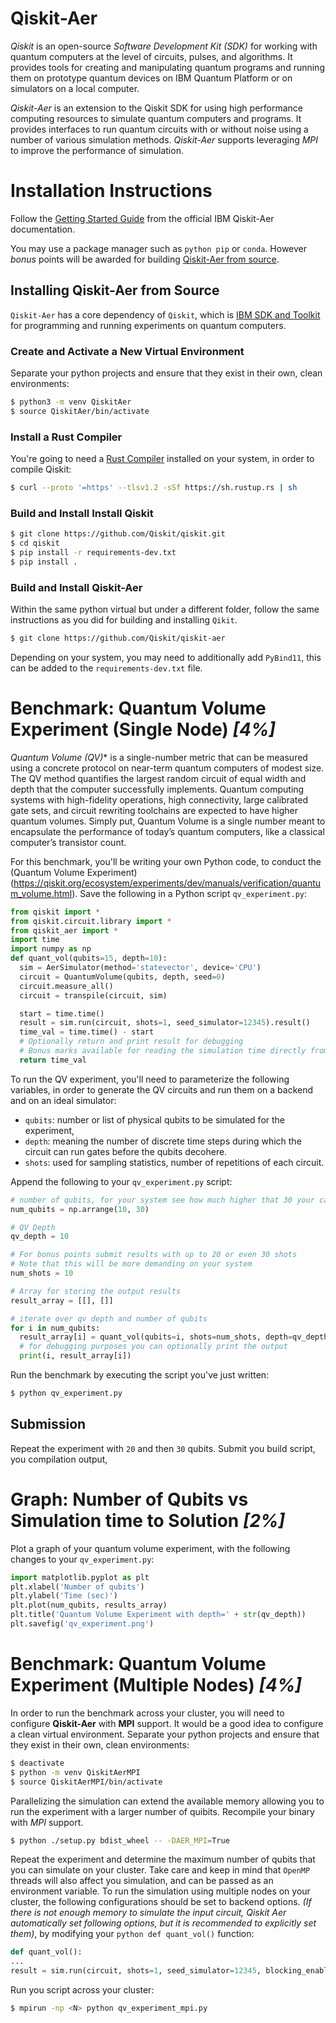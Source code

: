 Qiskit-Aer
===========

*Qiskit* is an open-source *Software Development Kit (SDK)* for working with quantum computers at the level of circuits, pulses, and algorithms. It provides tools for creating and manipulating quantum programs and running them on prototype quantum devices on IBM Quantum Platform or on simulators on a local computer.

*Qiskit-Aer* is an extension to the Qiskit SDK for using high performance computing resources to simulate quantum computers and programs. It provides interfaces to run quantum circuits with or without noise using a number of various simulation methods. *Qiskit-Aer* supports leveraging *MPI* to improve the performance of simulation.

# Installation Instructions

Follow the [Getting Started Guide](https://qiskit.org/ecosystem/aer/getting_started.html) from the official IBM Qiskit-Aer documentation.

You may use a package manager such as `python pip` or `conda`. However *bonus* points will be awarded for building [Qiskit-Aer from source](https://github.com/Qiskit/qiskit-aer/blob/main/CONTRIBUTING.md#install-from-source).

## Installing Qiskit-Aer from Source

`Qiskit-Aer` has a core dependency of `Qiskit`, which is [IBM SDK and Toolkit](https://www.ibm.com/quantum/qiskit) for programming and running experiments on quantum computers.

### Create and Activate a New Virtual Environment

Separate your python projects and ensure that they exist in their own, clean environments:

```bash
$ python3 -m venv QiskitAer
$ source QiskitAer/bin/activate
```
### Install a Rust Compiler

You're going to need a [Rust Compiler](https://forge.rust-lang.org/infra/other-installation-methods.html) installed on your system, in order to compile Qiskit:
```bash
$ curl --proto '=https' --tlsv1.2 -sSf https://sh.rustup.rs | sh
```

### Build and Install Install Qiskit

```bash
$ git clone https://github.com/Qiskit/qiskit.git
$ cd qiskit
$ pip install -r requirements-dev.txt
$ pip install .
```

### Build and Install Qiskit-Aer

Within the same python virtual but under a different folder, follow the same instructions as you did for building and installing `Qikit`.

```bash
$ git clone https://github.com/Qiskit/qiskit-aer
```

Depending on your system, you may need to additionally add `PyBind11`, this can be added to the `requirements-dev.txt` file.

# Benchmark: Quantum Volume Experiment (Single Node) *[4%]*

*Quantum Volume (QV)** is a single-number metric that can be measured using a concrete protocol on near-term quantum computers of modest size. The QV method quantifies the largest random circuit of equal width and depth that the computer successfully implements. Quantum computing systems with high-fidelity operations, high connectivity, large calibrated gate sets, and circuit rewriting toolchains are expected to have higher quantum volumes. Simply put, Quantum Volume is a single number meant to encapsulate the performance of today’s quantum computers, like a classical computer’s transistor count.

For this benchmark, you'll be writing your own Python code, to conduct the (Quantum Volume Experiment)(https://qiskit.org/ecosystem/experiments/dev/manuals/verification/quantum_volume.html). Save the following in a Python script `qv_experiment.py`:

```python
from qiskit import *
from qiskit.circuit.library import *
from qiskit_aer import *
import time
import numpy as np
def quant_vol(qubits=15, depth=10):
  sim = AerSimulator(method='statevector', device='CPU')
  circuit = QuantumVolume(qubits, depth, seed=0)
  circuit.measure_all()
  circuit = transpile(circuit, sim)

  start = time.time()
  result = sim.run(circuit, shots=1, seed_simulator=12345).result()
  time_val = time.time() - start
  # Optionally return and print result for debugging
  # Bonus marks available for reading the simulation time directly from `result`
  return time_val
```

To run the QV experiment, you'll need to parameterize the following variables, in order to generate the QV circuits and run them on a backend and on an ideal simulator:
* `qubits`: number or list of physical qubits to be simulated for the experiment,
* `depth`: meaning the number of discrete time steps during which the circuit can run gates before the qubits decohere.
* `shots`: used for sampling statistics, number of repetitions of each circuit.

Append the following to your `qv_experiment.py` script:

```python
# number of qubits, for your system see how much higher that 30 your can go...
num_qubits = np.arrange(10, 30)

# QV Depth
qv_depth = 10

# For bonus points submit results with up to 20 or even 30 shots
# Note that this will be more demanding on your system
num_shots = 10

# Array for storing the output results
result_array = [[], []]

# iterate over qv depth and number of qubits
for i in num_qubits:
  result_array[i] = quant_vol(qubits=i, shots=num_shots, depth=qv_depth)
  # for debugging purposes you can optionally print the output
  print(i, result_array[i])

```

Run the benchmark by executing the script you've just written:
```bash
$ python qv_experiment.py
```

## Submission

Repeat the experiment with `20` and then `30` qubits. Submit you build script, you compilation output,

# Graph: Number of Qubits vs Simulation time to Solution *[2%]*

Plot a graph of your quantum volume experiment, with the following changes to your `qv_experiment.py`:
```python
import matplotlib.pyplot as plt
plt.xlabel('Number of qubits')
plt.ylabel('Time (sec)')
plt.plot(num_qubits, results_array)
plt.title('Quantum Volume Experiment with depth=' + str(qv_depth))
plt.savefig('qv_experiment.png')
```

# Benchmark: Quantum Volume Experiment (Multiple Nodes) *[4%]*

In order to run the benchmark across your cluster, you will need to configure **Qiskit-Aer** with **MPI** support. It would be a good idea to configure a clean virtual environment. Separate your python projects and ensure that they exist in their own, clean environments:

```bash
$ deactivate
$ python -m venv QiskitAerMPI
$ source QiskitAerMPI/bin/activate
``````

Parallelizing the simulation can extend the available memory allowing you to run the experiment with a larger number of quibits. Recompile your binary with *MPI* support.

```bash
$ python ./setup.py bdist_wheel -- -DAER_MPI=True
```

Repeat the experiment and determine the maximum number of qubits that you can simulate on your cluster. Take care and keep in mind that `OpenMP` threads will also affect you simulation, and can be passed as an environment variable. To run the simulation using multiple nodes on your cluster, the following configurations should be set to backend options. *(If there is not enough memory to simulate the input circuit, Qiskit Aer automatically set following options, but it is recommended to explicitly set them)*, by modifying your ```python def quant_vol()``` function:
```python
def quant_vol():
...
result = sim.run(circuit, shots=1, seed_simulator=12345, blocking_enable=True, blocking_qubits=<?>).result()
```

Run you script across your cluster:

```bash
$ mpirun -np <N> python qv_experiment_mpi.py
```


